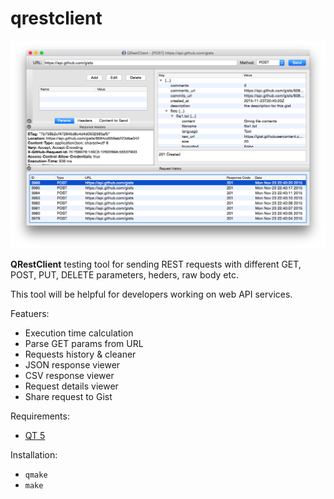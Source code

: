 qrestclient
===========
![alt tag](https://raw.githubusercontent.com/peterkomar/qrestclient/master/qrestclient.png)

**QRestClient** testing tool for sending REST requests with different GET, POST, PUT, DELETE parameters, heders, raw body etc.

This tool will be helpful for developers working on web API services.

Featuers:
* Execution time calculation
* Parse GET params from URL
* Requests history & cleaner
* JSON response viewer
* CSV response viewer
* Request details viewer
* Share request to Gist

Requirements:
* [QT 5](http://www.qt.io/)

Installation:
* `qmake`
* `make`
